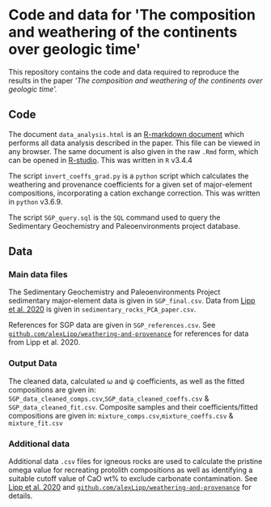 # Code and data for 'The composition and weathering of the continents over geologic time' 

This repository contains the code and data required to reproduce the results in the paper *'The composition and weathering of the continents over geologic time'.* 

## Code 

The document `data_analysis.html` is an [R-markdown document](https://rmarkdown.rstudio.com/) which performs all data analysis described in the paper. This file can be viewed in any browser. 
The same document is also given in the raw `.Rmd` form, which can be opened in [R-studio](https://www.rstudio.com/). This was written in `R` v3.4.4

The script `invert_coeffs_grad.py` is a `python` script which calculates the weathering and provenance coefficients for a given set of major-element compositions, incorporating a cation exchange correction. This was written in `python` v3.6.9.

The script `SGP_query.sql` is the `SQL` command used to query the Sedimentary Geochemistry and Paleoenvironments project database.

## Data 

### Main data files 

The Sedimentary Geochemistry and Paleoenvironments Project sedimentary major-element data is given in `SGP_final.csv`. Data from [Lipp et al. 2020](https://agupubs.onlinelibrary.wiley.com/doi/full/10.1029/2019GC008758) is given in `sedimentary_rocks_PCA_paper.csv`. 

References for SGP data are given in `SGP_references.csv`. See [`github.com/alexLipp/weathering-and-provenance`](github.com/alexLipp/weathering-and-provenance) for references for data from Lipp et al. 2020.

### Output Data

The cleaned data, calculated ω and ψ coefficients, as well as the fitted compositions are given in: `SGP_data_cleaned_comps.csv`,`SGP_data_cleaned_coeffs.csv` & `SGP_data_cleaned_fit.csv`. Composite samples and their coefficients/fitted compositions are given in:  `mixture_comps.csv`,`mixture_coeffs.csv` & `mixture_fit.csv`

### Additional data

Additional data `.csv` files for igneous rocks are used to calculate the pristine omega value for recreating protolith compositions as well as identifying a suitable cutoff value of CaO wt% to exclude carbonate contamination. See [Lipp et al. 2020](https://agupubs.onlinelibrary.wiley.com/doi/full/10.1029/2019GC008758) and [`github.com/alexLipp/weathering-and-provenance`](github.com/alexLipp/weathering-and-provenance) for details. 

